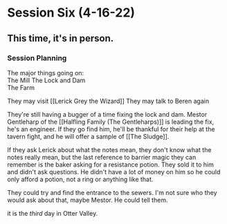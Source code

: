 # Session Six (4-16-22)

## This time, it's in person.

### Session Planning

The major things going on:  
The Mill
The Lock and Dam  
The Farm


They may visit [[Lerick Grey the Wizard]]
They may talk to Beren again

They're still having a bugger of a time fixing the lock and dam. Mestor Gentleharp of the [[Halfling Family (The Gentleharps)]] is leading the fix, he's an engineer. If they go find him, he'll be thankful for their help at the tavern fight, and he will offer a sample of [[The Sludge]].

If they ask Lerick about what the notes mean, they don't know what the notes really mean, but the last reference to barrier magic they can remember is the baker asking for a resistance potion. They sold it to him and didn't ask questions. He didn't have a lot of money on him so he could only afford a potion, not a ring or anything like that.

They could try and find the entrance to the sewers. I'm not sure who they would ask about that, maybe Mestor. He could tell them.

it is the *third* day in Otter Valley.